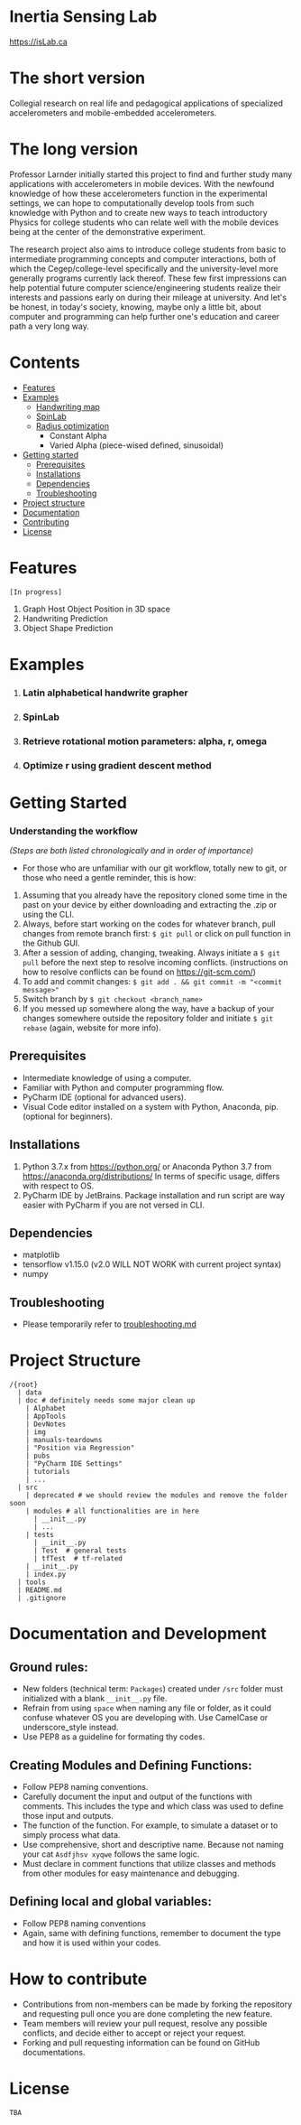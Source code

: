 <div class="header">
  <h1>Inertia Sensing Lab</h1>
  <a href="https://isLab.ca">https://isLab.ca</a>
</div>

<div class="body">

# The short version
Collegial research on real life and pedagogical applications of specialized accelerometers and mobile-embedded accelerometers.

# The long version
Professor Larnder initially started this project to find and further study many applications with accelerometers in mobile devices. With the newfound knowledge of how these accelerometers function in the experimental settings, we can hope to computationally develop tools from such knowledge with Python and to create new ways to teach introductory Physics for college students who can relate well with the mobile devices being at the center of the demonstrative experiment.

The research project also aims to introduce college students from basic to intermediate programming concepts and computer interactions, both of which the Cegep/college-level specifically and the university-level more generally programs currently lack thereof. These few first impressions can help potential future computer science/engineering students realize their interests and passions early on during their mileage at university. And let's be honest, in today's society, knowing, maybe only a little bit, about computer and programming can help further one's education and career path a very long way.

# Contents
- [Features](#features)
- [Examples](#examples)
  - [Handwriting map](#latin-alphabetical-handwrite-grapher)
  - [SpinLab](#spin-lab)
  - [Radius optimization](#optimize-r-using-gradient-descent-method)
    - Constant Alpha
    - Varied Alpha (piece-wised defined, sinusoidal)
- [Getting started](#getting-started)
  - [Prerequisites](#prerequisites)
  - [Installations](#installations)
  - [Dependencies](#dependencies)
  - [Troubleshooting](#troubleshooting)
- [Project structure](#project-structure)
- [Documentation](#documentation)
- [Contributing](#contributing)
- [License](#license)

# Features
`[In progress]`
1. Graph Host Object Position in 3D space
2. Handwriting Prediction
3. Object Shape Prediction

# Examples
1. ### Latin alphabetical handwrite grapher
2. ### SpinLab
3. ### Retrieve rotational motion parameters: alpha, r, omega
4. ### Optimize r using gradient descent method

# Getting Started
### Understanding the workflow 
*(Steps are both listed chronologically and in order of importance)*
- For those who are unfamiliar with our git workflow, totally new to git, or those who need a gentle reminder, this is how:
1. Assuming that you already have the repository cloned some time in the past on your device by either downloading and extracting the .zip or using the CLI.
2. Always, before start working on the codes for whatever branch, pull changes from remote branch first: `$ git pull` or click on pull function in the Github GUI.
3. After a session of adding, changing, tweaking. Always initiate a `$ git pull` before the next step to resolve incoming conflicts. (instructions on how to resolve conflicts can be found on https://git-scm.com/)
4. To add and commit changes: `$ git add . && git commit -m "<commit message>"`
5. Switch branch by `$ git checkout <branch_name>`
6. If you messed up somewhere along the way, have a backup of your changes somewhere outside the repository folder and initiate `$ git rebase` (again, website for more info).

## Prerequisites
- Intermediate knowledge of using a computer.
- Familiar with Python and computer programming flow.
- PyCharm IDE (optional for advanced users).
- Visual Code editor installed on a system with Python, Anaconda, pip. (optional for beginners).

## Installations
1. Python 3.7.x from https://python.org/ or Anaconda Python 3.7 from https://anaconda.org/distributions/ In terms of specific usage, differs with respect to OS.
2. PyCharm IDE by JetBrains. Package installation and run script are way easier with PyCharm if you are not versed in CLI.  

## Dependencies
- matplotlib
- tensorflow v1.15.0 (v2.0 WILL NOT WORK with current project syntax)
- numpy

## Troubleshooting
- Please temporarily refer to [troubleshooting.md](doc/DevNotes/hoanganh/troubleshooting.md)

# Project Structure
```
/{root}
  | data
  | doc # definitely needs some major clean up
    | Alphabet
    | AppTools
    | DevNotes
    | img
    | manuals-teardowns
    | "Position via Regression"
    | pubs
    | "PyCharm IDE Settings"
    | tutorials
    | ...
  | src
    | deprecated # we should review the modules and remove the folder soon
    | modules # all functionalities are in here
      | __init__.py
      | ...
    | tests
      | __init__.py
      | Test  # general tests
      | tfTest  # tf-related
    | __init__.py
    | index.py
  | tools
  | README.md
  | .gitignore
```
# Documentation and Development

## Ground rules:
- New folders (technical term: `Packages`) created under `/src` folder must initialized with a blank `__init__.py` file.
- Refrain from using `space` when naming any file or folder, as it could confuse whatever OS you are developing with. Use CamelCase or underscore_style instead.
- Use PEP8 as a guideline for formating thy codes.

## Creating Modules and Defining Functions:
- Follow PEP8 naming conventions.
- Carefully document the input and output of the functions with comments. This includes the type and which class was used to define those input and outputs.
- The function of the function. For example, to simulate a dataset or to simply process what data.
- Use comprehensive, short and descriptive name. Because not naming your cat  ``Asdfjhsv xyqwe`` follows the same logic.
- Must declare in comment functions that utilize classes and methods from other modules for easy maintenance and debugging.

## Defining local and global variables:
- Follow PEP8 naming conventions
- Again, same with defining functions, remember to document the type and how it is used within your codes.

# How to contribute
- Contributions from non-members can be made by forking the repository and requesting pull once you are done completing the new feature.
- Team members will review your pull request, resolve any possible conflicts, and decide either to accept or reject your request.
- Forking and pull requesting information can be found on GitHub documentations.

# License
``TBA``

</div>
